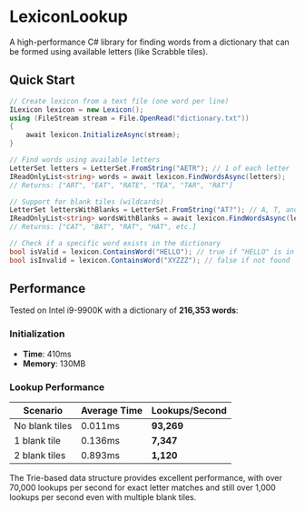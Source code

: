 # LexiconLookup

A high-performance C# library for finding words from a dictionary that can be formed using available letters (like Scrabble tiles).

## Quick Start

```csharp
// Create lexicon from a text file (one word per line)
ILexicon lexicon = new Lexicon();
using (FileStream stream = File.OpenRead("dictionary.txt"))
{
    await lexicon.InitializeAsync(stream);
}

// Find words using available letters
LetterSet letters = LetterSet.FromString("AETR"); // 1 of each letter
IReadOnlyList<string> words = await lexicon.FindWordsAsync(letters);
// Returns: ["ART", "EAT", "RATE", "TEA", "TAR", "RAT"]

// Support for blank tiles (wildcards)
LetterSet lettersWithBlanks = LetterSet.FromString("AT?"); // A, T, and one blank
IReadOnlyList<string> wordsWithBlanks = await lexicon.FindWordsAsync(lettersWithBlanks);
// Returns: ["CAT", "BAT", "RAT", "HAT", etc.]

// Check if a specific word exists in the dictionary
bool isValid = lexicon.ContainsWord("HELLO"); // true if "HELLO" is in dictionary
bool isInvalid = lexicon.ContainsWord("XYZZZ"); // false if not found
```

## Performance

Tested on Intel i9-9900K with a dictionary of **216,353 words**:

### Initialization
- **Time**: 410ms
- **Memory**: 130MB

### Lookup Performance
| Scenario | Average Time | Lookups/Second |
|----------|-------------|----------------|
| No blank tiles | 0.011ms | **93,269** |
| 1 blank tile | 0.136ms | **7,347** |
| 2 blank tiles | 0.893ms | **1,120** |

The Trie-based data structure provides excellent performance, with over 70,000 lookups per second for exact letter matches and still over 1,000 lookups per second even with multiple blank tiles.

